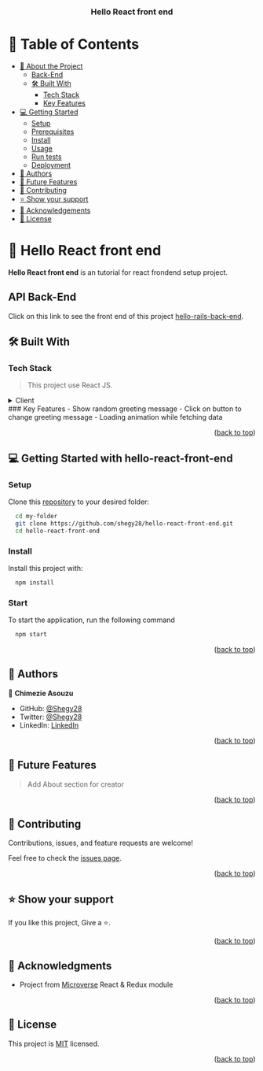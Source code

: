 <a name="readme-top"></a>
<div align="center">
  <h3><b>Hello React front end</b></h3>
</div>

# 📗 Table of Contents

- [📖 About the Project](#about-project)
  - [Back-End](#back-end)
  - [🛠 Built With](#built-with)
    - [Tech Stack](#tech-stack)
    - [Key Features](#key-features)
- [💻 Getting Started](#getting-started)
  - [Setup](#setup)
  - [Prerequisites](#prerequisites)
  - [Install](#install)
  - [Usage](#usage)
  - [Run tests](#run-tests)
  - [Deployment](#triangular_flag_on_post-deployment)
- [👥 Authors](#authors)
- [🔭 Future Features](#future-features)
- [🤝 Contributing](#contributing)
- [⭐️ Show your support](#support)
- [🙏 Acknowledgements](#acknowledgements)
- [📝 License](#license)

# 📖 Hello React front end <a name="about-project"></a>

**Hello React front end** is an tutorial for react frondend setup project.

## API Back-End <a name="back-end"></a>
Click on this link to see the front end of this project [hello-rails-back-end](https://github.com/shegy28/hello-rails-back-end).

## 🛠 Built With <a name="built-with"></a>

### Tech Stack <a name="tech-stack"></a>

> This project use React JS.
<details>
  <summary>Client</summary>
  <ul>
    <li><a href="https://reactjs.org/">React</a></li>
    <li><a href="https://redux.js.org/">Redux</a></li>
  </ul>
</details>
### Key Features <a name="key-features"></a>
- Show random greeting message
- Click on button to change greeting message
- Loading animation while fetching data

<p align="right">(<a href="#readme-top">back to top</a>)</p>

## 💻 Getting Started with hello-react-front-end <a name="getting-started"></a>

### Setup

Clone this [repository](https://github.com/shegy28/hello-react-front-end.git) to your desired folder:

```sh
  cd my-folder
  git clone https://github.com/shegy28/hello-react-front-end.git 
  cd hello-react-front-end
```

### Install

Install this project with:

```sh
  npm install
```

### Start

To start the application, run the following command

```sh
  npm start
```

<p align="right">(<a href="#readme-top">back to top</a>)</p>

## 👥 Authors <a name="authors"></a>

👤 **Chimezie Asouzu**

- GitHub: [@Shegy28](https://github.com/shegy28)
- Twitter: [@Shegy28](https://twitter.com/twitterhandle)
- LinkedIn: [LinkedIn](https://www.linkedin.com/in/chimezie-asouzu-67704224a/)

<p align="right">(<a href="#readme-top">back to top</a>)</p>

## 🔭 Future Features <a name="future-features"></a>

> Add About section for creator
<p align="right">(<a href="#readme-top">back to top</a>)</p>

## 🤝 Contributing <a name="contributing"></a>

Contributions, issues, and feature requests are welcome!

Feel free to check the [issues page](https://github.com/shegy28/hello-react-front-end/issues).

<p align="right">(<a href="#readme-top">back to top</a>)</p>

## ⭐️ Show your support <a name="support"></a>

If you like this project, Give a ⭐️.

<p align="right">(<a href="#readme-top">back to top</a>)</p>

## 🙏 Acknowledgments <a name="acknowledgements"></a>

- Project from [Microverse](https://www.microverse.org/?grsf=i6yi2m) React & Redux module

<p align="right">(<a href="#readme-top">back to top</a>)</p>

## 📝 License <a name="license"></a>

This project is [MIT](./LICENSE) licensed.

<p align="right">(<a href="#readme-top">back to top</a>)</p>